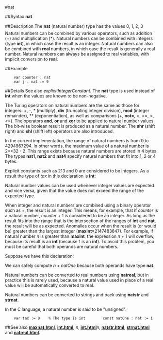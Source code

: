 
#nat

##Syntax
**nat**


##Description
The **nat** (natural number) type has the values 0, 1, 2, 3 &#133; Natural numbers can be combined by various operators, such as addition (+) and multiplication (*). Natural numbers can be combined with integers (type **int**), in which case the result is an integer. Natural numbers can also be combined with **real** numbers, in which case the result is generally a real number. Natural numbers can always be assigned to real variables, with implicit conversion to **real**.


##Example


        var counter : nat
        var j : nat := 9
##Details
See also _explicitIntegerConstant_. The **nat** type is used instead of **int** when the values are known to be non-negative.

The Turing operators on natural numbers are the same as those for integers: +, -, * (multiply), **div** (truncating integer division), **mod** (integer remainder), ** (exponentiation), as well as comparisons (+, **not=**, >, >=, <, <=). The operators **and**, **or** and **xor** to be applied to natural number values. The bit-wise boolean result is produced as a natural number. The **shr** (shift right) and **shl** (shift left) operators are also introduced.

In the current implementation, the range of natural numbers is from 0 to 4294967294. In other words, the maximum value of a natural number is 2**32 - 2. This range exists because natural numbers are stored in 4 bytes. The types **nat1**, **nat2** and **nat4** specify natural numbers that fit into 1, 2 or 4 bytes.

Explicit constants such as 213 and 0 are considered to be integers. As a result the type of _tax_ in this declaration is **int**:

Natural number values can be used whenever integer values are expected and vice versa, given that the value does not exceed the range of the expected type.

When integer and natural numbers are combined using a binary operator such as +, the result is an integer. This means, for example, that if _counter_ is a natural number, _counter_ + 1 is considered to be an integer. As long as the result fits into the range that is the intersection of the ranges of **int** and **nat**, the result will be as expected. Anomalies occur when the result is (or would be) greater than the largest integer (**maxint**=2147483647). For example, if natural number _n_ is greater than **maxint**, the expression _n_ + 1 will overflow, because its result is an **int** (because 1 is an **int**). To avoid this problem, you must be careful that both operands are natural numbers. 

Suppose we have this declaration:

We can safely compute _n_ + _natOne_ because both operands have type **nat**.

Natural numbers can be converted to real numbers using **natreal**, but in practice this is rarely used, because a natural value used in place of a real value will be automatically converted to real.

Natural numbers can be converted to strings and back using **natstr** and **strnat**.

In the C language, a natural number is said to be "unsigned".

        var tax := 0    % The type is int        const natOne : nat := 1
##See also
**[maxnat.html](maxnat)**, **[int.html](int)**, **[](nat)**_n_, **[int.html](int)**_n_, **[natstr.html](natstr)**, **[strnat.html](strnat)** and **[natreal.html](natreal)**.

